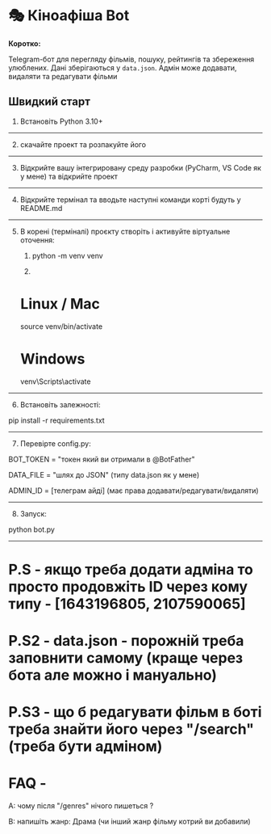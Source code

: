 # 🎭 Кіноафіша Bot

**Коротко:** 

Telegram-бот для перегляду фільмів, пошуку, рейтингів та збереження улюблених. Дані зберігаються у `data.json`. Адмін може додавати, видаляти та редагувати фільми

## Швидкий старт

1. Встановіть Python 3.10+  

---

2. скачайте проект та розпакуйте його

----

3. Відкрийте вашу інтегрировану среду разробки (PyCharm,  VS Code як у мене) та відкрийте проект

---

4. Відкрийте термінал та вводьте наступні команди корті будуть у README.md

---

5. В корені (терміналі) проєкту створіть і активуйте віртуальне оточення:

   1) python -m venv venv

   2) 
   # Linux / Mac
   source venv/bin/activate

   # Windows
   venv\Scripts\activate

---

6. Встановіть залежності:

 pip install -r requirements.txt

---

7. Перевірте config.py:

  BOT_TOKEN = "токен який ви отримали в @BotFather"

  DATA_FILE = "шлях до JSON" (типу data.json як у мене)

  ADMIN_ID = [телеграм айді] (має права додавати/редагувати/видаляти)

---

8. Запуск:

  python bot.py

---

# P.S - якщо треба додати адміна то просто продовжіть ID через кому типу - [1643196805, 2107590065]

# P.S2 - data.json - порожній треба заповнити самому (краще через бота але можно і мануально)

# P.S3 - що б редагувати фільм в боті треба знайти його через "/search" (треба бути адміном)

# FAQ -

A: чому після "/genres" нічого пишеться ?

B: напишіть жанр: Драма (чи інший жанр фільму котрий ви добавили)
